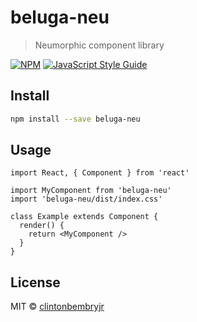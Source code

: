 # beluga-neu

> Neumorphic component library

[![NPM](https://img.shields.io/npm/v/react-neu.svg)](https://www.npmjs.com/package/beluga-neu) [![JavaScript Style Guide](https://img.shields.io/badge/code_style-standard-brightgreen.svg)](https://standardjs.com)

## Install

```bash
npm install --save beluga-neu
```

## Usage

```tsx
import React, { Component } from 'react'

import MyComponent from 'beluga-neu'
import 'beluga-neu/dist/index.css'

class Example extends Component {
  render() {
    return <MyComponent />
  }
}
```

## License

MIT © [clintonbembryjr](https://github.com/clintonbembryjr)
